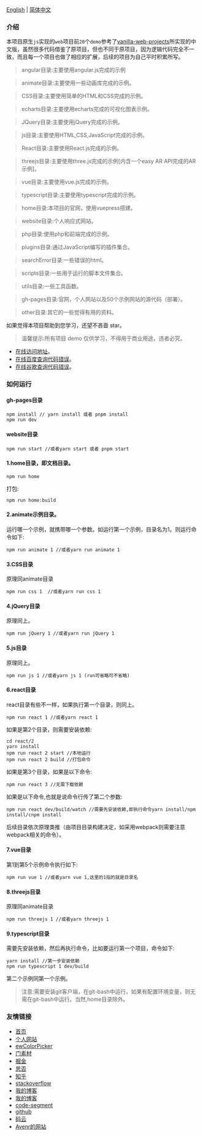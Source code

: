 [English](./README_en.md) | [简体中文](./README.md)

### 介绍

本项目原生`js`实现的`web`项目前`20`个`demo`参考了[vanilla-web-projects](https://github.com/bradtraversy/vanillawebprojects)所实现的中文版，虽然很多代码借鉴了原项目，但也不同于原项目，因为逻辑代码完全不一致，而且每一个项目也做了相应的扩展，后续的项目为自己平时积累所写。

> angular目录:主要使用angular.js完成的示例

> animate目录:主要使用一些动画库完成的示例。

> CSS目录:主要使用简单的HTML和CSS完成的示例。

> echarts目录:主要使用echarts完成的可视化图表示例。

> JQuery目录:主要使用jQuery完成的示例。

> js目录:主要使用HTML,CSS,JavaScript完成的示例。

> React目录:主要使用React.js完成的示例。

> threejs目录:主要使用three.js完成的示例[内含一个easy AR API完成的AR示例]。

> vue目录:主要使用vue.js完成的示例。

> typescript目录:主要使用typescript完成的示例。

> home目录:本项目的官网，使用vuepress搭建。

> website目录:个人响应式网站。

> php目录:使用php和前端完成的示例。

> plugins目录:通过JavaScript编写的插件集合。

> searchError目录:一些错误的html。

> scripts目录:一些用于运行的脚本文件集合。

> utils目录:一些工具函数。

> gh-pages目录:官网，个人网站以及50个示例网站的源代码（部署）。

> other目录:其它的一些觉得有用的资料。

如果觉得本项目帮助到您学习，还望不吝啬 star。

> 温馨提示:所有项目 demo 仅供学习，不得用于商业用途，违者必究。

* [在线访问地址](https://www.eveningwater.com/my-web-projects/home/)。
* [在线百度查询代码错误](https://www.eveningwater.com/my-web-projects/error-baidu.html)。
* [在线谷歌查询代码错误](https://www.eveningwater.com/my-web-projects/error-google.html)。

### 如何运行

#### gh-pages目录

```shell
npm install // yarn install 或者 pnpm install
npm run dev
```

#### website目录

```shell
npm run start //或者yarn start 或者 pnpm start
```

#### 1.home目录，即文档目录。

```shell
npm run home
```

打包:

```shell
npm run home:build
```
#### 2.animate示例目录。

运行哪一个示例，就携带哪一个参数。如运行第一个示例，目录名为1。则运行命令如下:

```shell
npm run animate 1 //或者yarn run animate 1
```

#### 3.CSS目录

原理同animate目录

```shell
npm run css 1  //或者yarn run css 1
```

#### 4.jQuery目录

原理同上。

```shell
npm run jQuery 1 //或者yarn run jQuery 1
```

#### 5.js目录

原理同上。

```shell
npm run js 1 //或者yarn js 1 (run可省略可不省略)
```

#### 6.react目录

react目录有些不一样，如果执行第一个目录，则同上。

```shell
npm run react 1 //或者yarn react 1
```

如果是第2个目录，则需要安装依赖:

```shell
cd react/2
yarn install
npm run react 2 start //本地运行
npm run react 2 build //打包命令
```

如果是第3个目录，如果是以下命令:

```shell
npm run react 3 //无需下载依赖
```
如果是以下命令,也就是说命令行传了第二个参数:

```shell
npm run react dev/build/watch //需要先安装依赖,即执行命令yarn install/npm install/cnpm install
```

后续目录依次原理类推（由项目目录构建决定，如采用webpack则需要注意 webpack相关的命令）。

#### 7.vue目录

第1到第5个示例命令执行如下:

```shell
npm run vue 1 //或者yarn vue 1,这里的1指的就是目录名
```

#### 8.threejs目录

原理同animate目录

```shell
npm run threejs 1 //或者yarn threejs 1
```

#### 9.typescript目录

需要先安装依赖，然后再执行命令，比如要运行第一个项目，命令如下:

```shell
yarn install //第一步安装依赖
npm run typescript 1 dev/build
```

第二个示例同第一个示例。

> 注意:需要安装git客户端，在git-bash中运行，如果有配置环境变量，则无需在git-bash中运行。当然,home目录除外。

### 友情链接

* [首页](/)
* [个人网站](https://www.eveningwater.com)
* [ewColorPicker](https://eveningwater.github.io/ew-color-picker/)
* [门素材](https://www.17sucai.com/user/800544)
* [掘金](https://juejin.cn/user/4054654613988718)
* [思否](https://segmentfault.com/u/xishui_5ac9a340a5484)
* [知乎](https://www.zhihu.com/people/eveningwater)
* [stackoverflow](https://stackoverflow.com/users/10505577/eveningwater)
* [我的博客](https://www.cnblogs.com/eveningwater/)
* [我的博客](https://eveningwater.github.io/#/)
* [code-segment](https://eveningwater.github.io/code-segment/#/)
* [github](https://github.com/eveningwater/my-web-projects)
* [码云](https://gitee.com/eveningwater)
* [Avenr的网站](http://www.avenr.top/)
